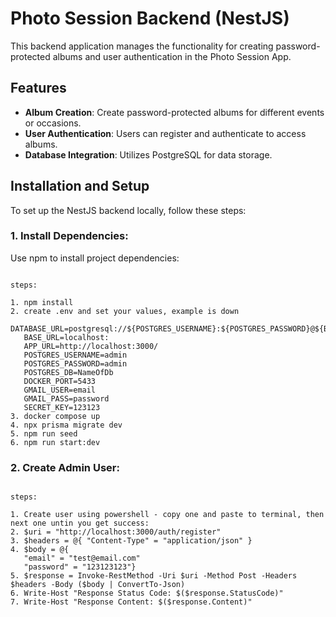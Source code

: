 # Photo Session Backend (NestJS)

This backend application manages the functionality for creating password-protected albums and user authentication in the Photo Session App.

## Features

- **Album Creation**: Create password-protected albums for different events or occasions.
- **User Authentication**: Users can register and authenticate to access albums.
- **Database Integration**: Utilizes PostgreSQL for data storage.

## Installation and Setup

To set up the NestJS backend locally, follow these steps:

### 1. Install Dependencies:

Use npm to install project dependencies:

```bash: git clone git@github.com:dariosaric94/photo-sesion-be.git

steps:

1. npm install
2. create .env and set your values, example is down
   DATABASE_URL=postgresql://${POSTGRES_USERNAME}:${POSTGRES_PASSWORD}@${BASE_URL}${DOCKER_PORT}/${POSTGRES_DB}
   BASE_URL=localhost:
   APP_URL=http://localhost:3000/
   POSTGRES_USERNAME=admin
   POSTGRES_PASSWORD=admin
   POSTGRES_DB=NameOfDb
   DOCKER_PORT=5433
   GMAIL_USER=email
   GMAIL_PASS=password
   SECRET_KEY=123123
3. docker compose up
4. npx prisma migrate dev
5. npm run seed
6. npm run start:dev
```

### 2. Create Admin User:

```bash:

steps:

1. Create user using powershell - copy one and paste to terminal, then next one untin you get success:
2. $uri = "http://localhost:3000/auth/register"
3. $headers = @{ "Content-Type" = "application/json" }
4. $body = @{
   "email" = "test@email.com"
   "password" = "123123123"}
5. $response = Invoke-RestMethod -Uri $uri -Method Post -Headers $headers -Body ($body | ConvertTo-Json)
6. Write-Host "Response Status Code: $($response.StatusCode)"
7. Write-Host "Response Content: $($response.Content)"
```
